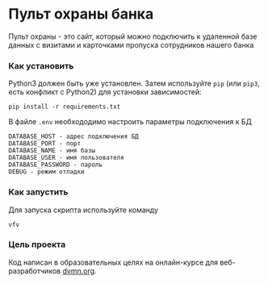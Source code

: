 # Пульт охраны банка

Пульт охраны - это сайт, который можно подключить к удаленной базе данных
с визитами и карточками пропуска сотрудников нашего банка 

### Как установить

Python3 должен быть уже установлен. 
Затем используйте `pip` (или `pip3`, есть конфликт с Python2) для установки зависимостей:
```
pip install -r requirements.txt
```

В файле `.env` необхододимо настроить параметры подключения к БД
```
DATABASE_HOST - адрес подключения БД
DATABASE_PORT - порт
DATABASE_NAME - имя базы
DATABASE_USER - имя пользователя
DATABASE_PASSWORD - пароль
DEBUG - режим отладки
```

### Как запустить

Для запуска скрипта используйте команду
```
vfv
```


### Цель проекта

Код написан в образовательных целях на онлайн-курсе для веб-разработчиков [dvmn.org](https://dvmn.org/).